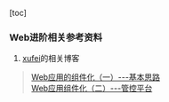 [toc]

### Web进阶相关参考资料
1. [xufei](https://github.com/xufei/blog)的相关博客  
> [Web应用的组件化（一）---基本思路 ](https://github.com/xufei/blog/issues/6)   
[Web应用组件化（二）---管控平台](https://github.com/xufei/blog/issues/7)

  